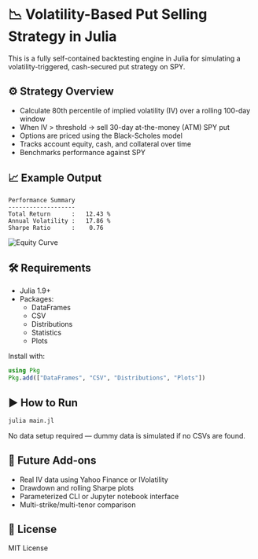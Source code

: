 
# 📉 Volatility-Based Put Selling Strategy in Julia

This is a fully self-contained backtesting engine in Julia for simulating a volatility-triggered, cash-secured put strategy on SPY.

## ⚙️ Strategy Overview

- Calculate 80th percentile of implied volatility (IV) over a rolling 100-day window
- When IV > threshold → sell 30-day at-the-money (ATM) SPY put
- Options are priced using the Black-Scholes model
- Tracks account equity, cash, and collateral over time
- Benchmarks performance against SPY

## 📈 Example Output

```
Performance Summary
-------------------
Total Return      :   12.43 %
Annual Volatility :   17.86 %
Sharpe Ratio      :    0.76
```

![Equity Curve](plots/equity_vs_spy.png)

## 🛠️ Requirements

- Julia 1.9+
- Packages:
  - DataFrames
  - CSV
  - Distributions
  - Statistics
  - Plots

Install with:
```julia
using Pkg
Pkg.add(["DataFrames", "CSV", "Distributions", "Plots"])
```

## ▶️ How to Run

```bash
julia main.jl
```

No data setup required — dummy data is simulated if no CSVs are found.

## 🚀 Future Add-ons

- Real IV data using Yahoo Finance or IVolatility
- Drawdown and rolling Sharpe plots
- Parameterized CLI or Jupyter notebook interface
- Multi-strike/multi-tenor comparison

## 📜 License

MIT License
